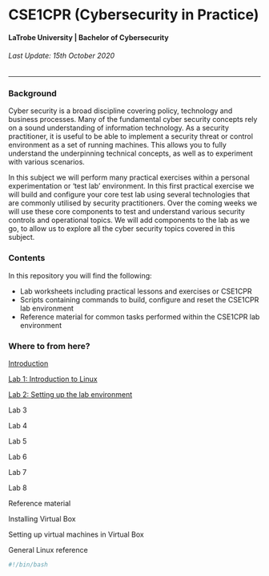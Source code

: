 # CSE1CPR (Cybersecurity in Practice)
#### LaTrobe University | Bachelor of Cybersecurity
###### Last Update: 15th October 2020  

---

### Background

Cyber security is a broad discipline covering policy, technology and business processes. Many of the fundamental cyber security concepts rely on a sound understanding of information technology. As a security practitioner, it is useful to be able to implement a security threat or control environment as a set of running machines. This allows you to fully understand the underpinning technical concepts, as well as to experiment with various scenarios.

In this subject we will perform many practical exercises within a personal experimentation or ‘test lab’ environment. In this first practical exercise we will build and configure your core test lab using several technologies that are commonly utilised by security practitioners. Over the coming weeks we will use these core components to test and understand various security controls and operational topics. We will add components to the lab as we go, to allow us to explore all the cyber security topics covered in this subject.

### Contents

In this repository you will find the following:

- Lab worksheets including practical lessons and exercises or CSE1CPR
- Scripts containing commands to build, configure and reset the CSE1CPR lab environment
- Reference material for common tasks performed within the CSE1CPR lab environment

### Where to from here?

[Introduction](intro.md)

[Lab 1: Introduction to Linux](lab1-linux.md)

[Lab 2: Setting up the lab environment](lab2-gateway.md) 

Lab 3

Lab 4

Lab 5

Lab 6

Lab 7

Lab 8

Reference material

Installing Virtual Box

Setting up virtual machines in Virtual Box

General Linux reference 




```bash
#!/bin/bash
```
